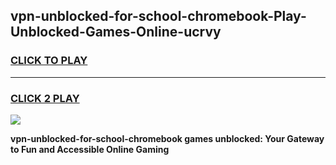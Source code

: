 
## vpn-unblocked-for-school-chromebook-Play-Unblocked-Games-Online-ucrvy
<h3>
<a href="https://premium76.site?title=vpn-unblocked-for-school-chromebook&ref=25A">CLICK TO PLAY</a></h3>
<hr>

<h3>
<a href="https://premium76.site?title=vpn-unblocked-for-school-chromebook&ref=25A">CLICK 2 PLAY</a>
  
</h3>

<a href="https://premium76.site?title=vpn-unblocked-for-school-chromebook&ref=25A"><img src="https://clearcache.store/games.png"></a>


**vpn-unblocked-for-school-chromebook games unblocked: Your Gateway to Fun and Accessible Online Gaming**
